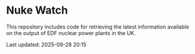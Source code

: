 # Nuke Watch

This repository includes code for retrieving the latest information available on the output of EDF nuclear power plants in the UK.

Last updated: 2025-09-28 20:15